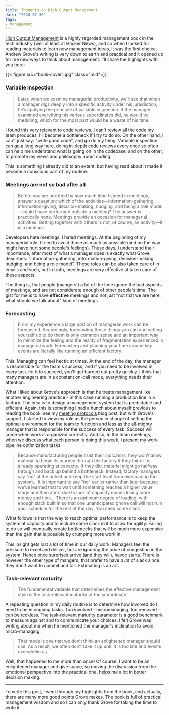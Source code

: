 ```yaml
---
title: Thoughts on High Output Management
date: "2020-07-30"
tags:
- management
---
```


[High Output Management](https://www.amazon.com/dp/B015VACHOK/ref=dp-kindle-redirect?_encoding=UTF8&btkr=1) is a highly regarded management book in the tech industry (well at least at Hacker News), and so when I looked for reading materials to learn new management ideas, it was the first choice. Andrew Grove's writing is very down to earth and practical and it opened up for me new ways to think about management. I'll share the highlights with you here:

{{< figure src="book-cover1.jpg" class="mid">}}

### Variable Inspection

> Later, when we examine managerial productivity, we’ll see that when a manager digs deeply into a specific activity under his jurisdiction, he’s applying the principle of variable inspection. If the manager examined everything his various subordinates did, he would be meddling, which for the most part would be a waste of his time.

I found this very relevant to code reviews. I can't review all the code my team produces, I'll become a bottleneck if I try to do so. On the other hand, I can't just say: "write good code", and go do my thing. Variable inspection can go a long way here, doing in-depth code reviews every once so often can help me understand what is going on in the codebase, and on the other, to promote my views and philosophy about coding.

This is something I already did to an extent, but having read about it made it become a conscious part of my routine.

### Meetings are not so bad after all

> Before you are horrified by how much time I spend in meetings, answer a question: which of the activities—information-gathering, information-giving, decision-making, nudging, and being a role model—could I have performed outside a meeting? The answer is practically none. Meetings provide an occasion for managerial activities. Getting together with others is not, of course, an activity—it is a medium.

Developers hate meetings. I hated meetings. At the beginning of my managerial role, I tried to avoid those as much as possible (and on the way might have hurt some people's feelings). These days, I understand their importance, after most of what a manager does is exactly what Grove describes: "information-gathering, information-giving, decision-making, nudging, and being a role model". These roles can be also taken care of in emails and such, but in truth, meetings are very effective at taken care of these aspects.

The thing is, that people (mangers!) a lot of the time ignore the bad aspects of meetings, and are not considerate enough of other people's time. The gist for me is to have **effective** meetings and not just "not that we are here, what should we talk about" kind of meetings.

### Forecasting

> From my experience a large portion of managerial work can be forecasted. Accordingly, forecasting those things you can and setting yourself up to do them is only common sense and an important way to minimize the feeling and the reality of fragmentation experienced in managerial work. Forecasting and planning your time around key events are literally like running an efficient factory.

This. Managing can feel hectic at times. At the end of the day, the manager is responsible for the team's success, and if you need to be involved in every task for it to succeed, you'll get burned out pretty quickly. I think that many managers are in a constant on-call mode, everything needs their attention.

What I liked about Grove's approach is that he treats management like another engineering practice - in this case running a production line in a factory. The idea is to design a management system that is predictable and efficient. Again, this is something I had a hunch about myself previous to reading the book, see my [meeting protocols](/posts/meeting-protocols) blog post, but with Grove's support, I started to view my role as the person in charge of setting the optimal environment for the team to function and less as the all-mighty manager that is responsible for the success of every task. Success will come when work is organized correctly. And so, in the team meetings, when we discuss what each person is doing this week, I present my work pipeline optimization tasks.

> Because manufacturing people trust their indicators, they won’t allow material to begin its journey through the factory if they think it is already operating at capacity. If they did, material might go halfway through and back up behind a bottleneck. Instead, factory managers say “no” at the outset and keep the start level from overloading the system... It is important to say “no” earlier rather than later because we’ve learned that to wait until something reaches a higher value stage and then abort due to lack of capacity means losing more money and time... There is an optimum degree of loading, with enough slack built in so that one unanticipated phone call will not ruin your schedule for the rest of the day. You need some slack.

What follows is that the way to reach optimal performance is to keep the system at capacity and to include some slack in it to allow for agility. Failing to do so will eventually create bottlenecks that will be much more expensive than the gain that is possible by crumping more work in.

This insight gets lost a lot of time in our daily work. Managers feel the pressure to excel and deliver, but are ignoring the price of congestion in the system. Hence once surprises arrive (and they will), havoc starts. There is however the other type of mangers, that prefer to have *a lot* of slack since they don't want to commit and fail. Estimating is an art.

### Task-relevant maturity

> The fundamental variable that determines the effective management style is the task-relevant maturity of the subordinate.

A repeating question in my daily routine is to determine how involved do I need to be in ongoing tasks. Too involved - micromanaging, too removed - can be reckless. The task-relevant maturity parameter is a good benchmark to measure against and to communicate your choices. I felt Grove was writing about me when he mentioned the manager's inclination to avoid micro-managing:

> That mode is one that we don’t think an enlightened manager should use. As a result, we often don’t take it up until it is too late and events overwhelm us.

Well, that happened to me more than once! Of course, I want to be an enlightened manager and give space, so moving the discussion from the emotional perspective into the practical one, helps me a lot in better decision making.

---

To write this post, I went through my highlights from the book, and actually, there are many more good points Grove makes. The book is full of practical management wisdom and so I can only thank Grove for taking the time to write it.
